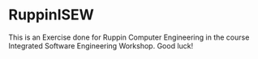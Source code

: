 # RuppinISEW

This is an Exercise done for Ruppin Computer Engineering in the course Integrated Software Engineering Workshop. Good luck!

